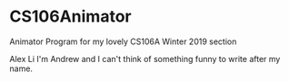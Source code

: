 # CS106Animator
Animator Program for my lovely CS106A Winter 2019 section

Alex Li
I'm Andrew and I can't think of something funny to write after my name.














